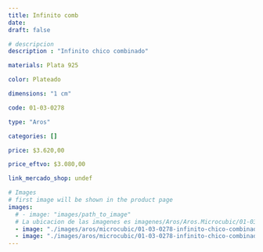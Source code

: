 ```yaml
---
title: Infinito comb
date: 
draft: false

# descripcion
description : "Infinito chico combinado"

materials: Plata 925

color: Plateado

dimensions: "1 cm"

code: 01-03-0278

type: "Aros"

categories: []

price: $3.620,00

price_eftvo: $3.080,00

link_mercado_shop: undef

# Images
# first image will be shown in the product page
images:
  # - image: "images/path_to_image"
  # La ubicacion de las imagenes es imagenes/Aros/Aros.Microcubic/01-03-0278-infinito-comb
  - image: "./images/aros/microcubic/01-03-0278-infinito-chico-combinado_a.jpeg"
  - image: "./images/aros/microcubic/01-03-0278-infinito-chico-combinado_b.jpeg"
---
```

